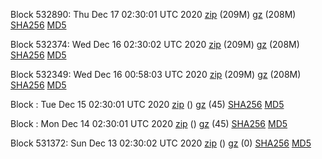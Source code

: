 Block 532890: Thu Dec 17 02:30:01 UTC 2020 [zip](https://files.01coin.io/mainnet/2020-12-17/bootstrap.dat.zip) (209M) [gz](https://files.01coin.io/mainnet/2020-12-17/bootstrap.dat.tar.gz) (208M) [SHA256](https://files.01coin.io/mainnet/2020-12-17/sha256.txt) [MD5](https://files.01coin.io/mainnet/2020-12-17/md5.txt)

Block 532374: Wed Dec 16 02:30:02 UTC 2020 [zip](https://files.01coin.io/mainnet/2020-12-16/bootstrap.dat.zip) (209M) [gz](https://files.01coin.io/mainnet/2020-12-16/bootstrap.dat.tar.gz) (208M) [SHA256](https://files.01coin.io/mainnet/2020-12-16/sha256.txt) [MD5](https://files.01coin.io/mainnet/2020-12-16/md5.txt)

Block 532349: Wed Dec 16 00:58:03 UTC 2020 [zip](https://files.01coin.io/mainnet/2020-12-16/bootstrap.dat.zip) (209M) [gz](https://files.01coin.io/mainnet/2020-12-16/bootstrap.dat.tar.gz) (208M) [SHA256](https://files.01coin.io/mainnet/2020-12-16/sha256.txt) [MD5](https://files.01coin.io/mainnet/2020-12-16/md5.txt)

Block : Tue Dec 15 02:30:01 UTC 2020 [zip](https://files.01coin.io/mainnet/2020-12-15/bootstrap.dat.zip) () [gz](https://files.01coin.io/mainnet/2020-12-15/bootstrap.dat.tar.gz) (45) [SHA256](https://files.01coin.io/mainnet/2020-12-15/sha256.txt) [MD5](https://files.01coin.io/mainnet/2020-12-15/md5.txt)

Block : Mon Dec 14 02:30:01 UTC 2020 [zip](https://files.01coin.io/mainnet/2020-12-14/bootstrap.dat.zip) () [gz](https://files.01coin.io/mainnet/2020-12-14/bootstrap.dat.tar.gz) (45) [SHA256](https://files.01coin.io/mainnet/2020-12-14/sha256.txt) [MD5](https://files.01coin.io/mainnet/2020-12-14/md5.txt)

Block 531372: Sun Dec 13 02:30:02 UTC 2020 [zip](https://files.01coin.io/mainnet/2020-12-13/bootstrap.dat.zip) () [gz](https://files.01coin.io/mainnet/2020-12-13/bootstrap.dat.tar.gz) (0) [SHA256](https://files.01coin.io/mainnet/2020-12-13/sha256.txt) [MD5](https://files.01coin.io/mainnet/2020-12-13/md5.txt)
